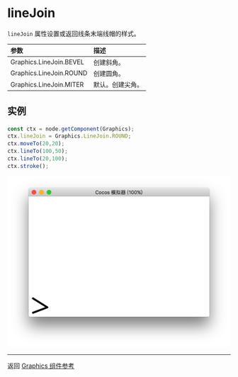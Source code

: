 # lineJoin

`lineJoin` 属性设置或返回线条末端线帽的样式。

| 参数 |   描述
| :-------------- | :----------- |
|Graphics.LineJoin.BEVEL   | 创建斜角。
|Graphics.LineJoin.ROUND  | 创建圆角。
|Graphics.LineJoin.MITER | 默认。创建尖角。

## 实例

```ts
const ctx = node.getComponent(Graphics);
ctx.lineJoin = Graphics.LineJoin.ROUND;
ctx.moveTo(20,20);
ctx.lineTo(100,50);
ctx.lineTo(20,100);
ctx.stroke();
```

<img src="./lineJoin.png">

<hr>

返回 [Graphics 组件参考](../graphics.md)
